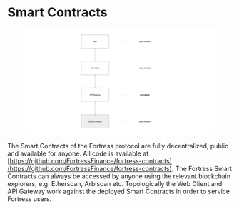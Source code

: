 # Smart Contracts

<figure><img src="../../.gitbook/assets/Vaults.png" alt=""><figcaption></figcaption></figure>

The Smart Contracts of the Fortress protocol are fully decentralized, public and available for anyone. All code is available at [https://github.com/FortressFinance/fortress-contracts](https://github.com/FortressFinance/fortress-contracts). The Fortress Smart Contracts can always be accessed by anyone using the relevant blockchain explorers, e.g. Etherscan, Arbiscan etc. Topologically the Web Client and API Gateway work against the deployed Smart Contracts in order to service Fortress users.&#x20;
